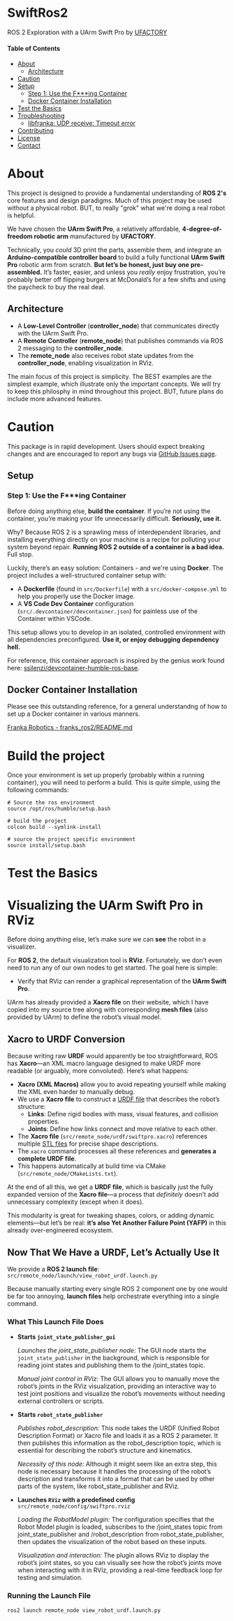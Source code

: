 # SwiftRos2  
ROS 2 Exploration with a UArm Swift Pro  by [UFACTORY](https://www.ufactory.cc/)

#### Table of Contents
- [About](#about)
  - [Architecture](#rchitecture)
- [Caution](#caution)
- [Setup](#setup)
  - [Step 1: Use the F***ing Container](#step-1-use-the-fing-container)
  - [Docker Container Installation](#docker-container-installation)
- [Test the Basics](#test-the-basics)
- [Troubleshooting](#troubleshooting)
  - [libfranka: UDP receive: Timeout error](#libfranka-udp-receive-timeout-error)
- [Contributing](#contributing)
- [License](#license)
- [Contact](#contact)

# About  
This project is designed to provide a fundamental understanding of **ROS 2's** core features and design paradigms.  Much of this project may be used without a physical robot.  BUT, to really "grok" what we're doing a real robot is helpful.

We have chosen the **UArm Swift Pro**, a relatively affordable, **4-degree-of-freedom robotic arm** manufactured by **UFACTORY**.  

Technically, you *could* 3D print the parts, assemble them, and integrate an **Arduino-compatible controller board** to build a fully functional **UArm Swift Pro** robotic arm from scratch. **But let’s be honest, just buy one pre-assembled.** It’s faster, easier, and unless you *really* enjoy frustration, you’re probably better off flipping burgers at McDonald’s for a few shifts and using the paycheck to buy the real deal.  


## Architecture  
- A **Low-Level Controller** (**controller_node**) that communicates directly with the UArm Swift Pro.  
- A **Remote Controller** (**remote_node**) that publishes commands via ROS 2 messaging to the **controller_node**.  
- The **remote_node** also receives robot state updates from the **controller_node**, enabling visualization in RViz.  

The main focus of this project is simplicity.  The BEST examples are the simplest example, which illustrate only the important concepts.  We will try to keep this philosphy in mind throughout this project.  BUT, future plans do include more advanced features.

# Caution
This package is in rapid development. Users should expect breaking changes and are encouraged to report any bugs via [GitHub Issues page](https://github.com/Smit-tay/SwiftRos2/issues).


## Setup

### Step 1: Use the F***ing Container  

Before doing anything else, **build the container**. If you’re not using the container, you’re making your life unnecessarily difficult. **Seriously, use it.**  

Why? Because ROS 2 is a sprawling mess of interdependent libraries, and installing everything directly on your machine is a recipe for polluting your system beyond repair. **Running ROS 2 outside of a container is a bad idea.** Full stop.  

Luckily, there’s an easy solution: Containers - and we're using **Docker**. The project includes a well-structured container setup with:  
- A **Dockerfile** (found in `src/Dockerfile`)  with a `src/docker-compose.yml` to help you properly use the Docker image.  
- A **VS Code Dev Container** configuration (`src/.devcontainer/devcontainer.json`) for painless use of the Container within VSCode.

This setup allows you to develop in an isolated, controlled environment with all dependencies preconfigured. **Use it, or enjoy debugging dependency hell.**  

For reference, this container approach is inspired by the genius work found here: [ssilenzi/devcontainer-humble-ros-base](https://github.com/ssilenzi/devcontainer-humble-ros-base).  

## Docker Container Installation
Please see this outstanding reference, for a general understandng of how to set up a Docker container in various manners.

[Franka Robotics - franks_ros2/README.md](https://github.com/frankaemika/franka_ros2?tab=readme-ov-file#setup)

# Build the project
Once your environment is set up properly (probably within a running container), you will need to perform a build.
This is quite simple, using the following commands:

```
# Source the ros environment
source /opt/ros/humble/setup.bash
```

```
# build the project
colcon build --symlink-install
```
```
# source the project specific environment
source install/setup.bash
```

# Test the Basics
# Visualizing the UArm Swift Pro in RViz  

Before doing anything else, let’s make sure we can **see** the robot in a visualizer.  

For **ROS 2**, the default visualization tool is **RViz**. Fortunately, we don’t even need to run any of our own nodes to get started. The goal here is simple:  
- Verify that RViz can render a graphical representation of the **UArm Swift Pro**.  

UArm has already provided a **Xacro file** on their website, which I have copied into my source tree along with corresponding **mesh files** (also provided by UArm) to define the robot’s visual model.  

## Xacro to URDF Conversion  

Because writing raw **URDF** would apparently be too straightforward, ROS has **Xacro**—an XML macro language designed to make URDF more readable (or arguably, more convoluted). Here’s what happens:  

- **Xacro (XML Macros)** allow you to avoid repeating yourself while making the XML even harder to manually debug.  
- We use a **Xacro file** to construct a [URDF file](http://wiki.ros.org/urdf/XML/model) that describes the robot’s structure:  
  - **Links**: Define rigid bodies with mass, visual features, and collision properties.  
  - **Joints**: Define how links connect and move relative to each other.  
- The **Xacro file** (`src/remote_node/urdf/swiftpro.xacro`) references multiple [STL files](https://en.wikipedia.org/wiki/STL_(file_format)) for precise shape descriptions.  
- The `xacro` command processes all these references and **generates a complete URDF file**.  
- This happens automatically at build time via CMake (`src/remote_node/CMakeLists.txt`).  

At the end of all this, we get a **URDF file**, which is basically just the fully expanded version of the **Xacro file**—a process that *definitely* doesn’t add unnecessary complexity (except when it does).  

This modularity is great for tweaking shapes, colors, or adding dynamic elements—but let’s be real: **it’s also Yet Another Failure Point (YAFP)** in this already over-engineered ecosystem.  

## Now That We Have a URDF, Let’s Actually Use It  

We provide a **ROS 2 launch file**:  `src/remote_node/launch/view_robot_urdf.launch.py`

Because manually starting every single ROS 2 component one by one would be far too annoying, **launch files** help orchestrate everything into a single command.  

### What This Launch File Does  

  - **Starts `joint_state_publisher_gui`**  

     _Launches the joint_state_publisher node:_ The GUI node starts the `joint_state_publisher` in the background, which is responsible for reading joint states and publishing them to the /joint_states topic.  

     _Manual joint control in RViz:_ The GUI allows you to manually move the robot’s joints in the RViz visualization, providing an interactive way to test joint positions and visualize the robot’s movements without needing external controllers or scripts.

   - **Starts `robot_state_publisher`**  

     _Publishes robot_description:_ This node takes the URDF (Unified Robot Description Format) or Xacro file and loads it as a ROS 2 parameter. It then publishes this information as the robot_description topic, which is essential for describing the robot’s structure and kinematics.  

     _Necessity of this node:_ Although it might seem like an extra step, this node is necessary because it handles the processing of the robot’s description and transforms it into a format that can be used by other parts of the system, like robot_state_publisher and RViz.

   - **Launches `RViz` with a predefined config**  `src/remote_node/config/swiftpro.rviz`

     _Loading the RobotModel plugin:_ The configuration specifies that the Robot Model plugin is loaded, subscribes to the /joint_states topic from joint_state_publisher and /robot_description from robot_state_publisher, then updates the visualization of the robot based on these inputs.  

     _Visualization and interaction:_ The plugin allows RViz to display the robot’s joint states, so you can visually see how the robot’s joints move when interacting with it in RViz, providing a real-time feedback loop for testing and simulation.

### Running the Launch File  

```bash
ros2 launch remote_node view_robot_urdf.launch.py
```